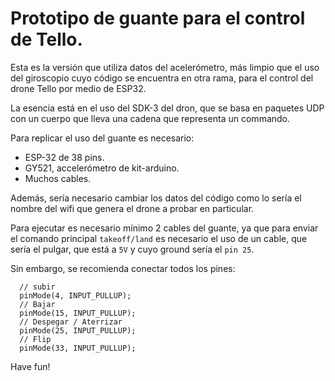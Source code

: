 # Prototipo de guante para el control de Tello.

Esta es la versión que utiliza datos del acelerómetro, más limpio que
el uso del giroscopio cuyo código se encuentra en otra rama, para
el control del drone Tello por medio de ESP32.

La esencia está en el uso del SDK-3 del dron, que se basa en paquetes
UDP con un cuerpo que lleva una cadena que representa un commando.

Para replicar el uso del guante es necesario:
- ESP-32 de 38 pins.
- GY521, accelerómetro de kit-arduino.
- Muchos cables.

Además, sería necesario cambiar los datos del código como lo sería el
nombre del wifi que genera el drone a probar en particular.

Para ejecutar es necesario mínimo 2 cables del guante, ya que para
enviar el comando principal `takeoff/land` es necesario el uso de
un cable, que sería el pulgar, que está a `5V` y cuyo ground 
sería el `pin 25`.

Sin embargo, se recomienda conectar todos los pines:
```
  // subir
  pinMode(4, INPUT_PULLUP);
  // Bajar
  pinMode(15, INPUT_PULLUP);
  // Despegar / Aterrizar
  pinMode(25, INPUT_PULLUP);
  // Flip
  pinMode(33, INPUT_PULLUP);
```
Have fun!
